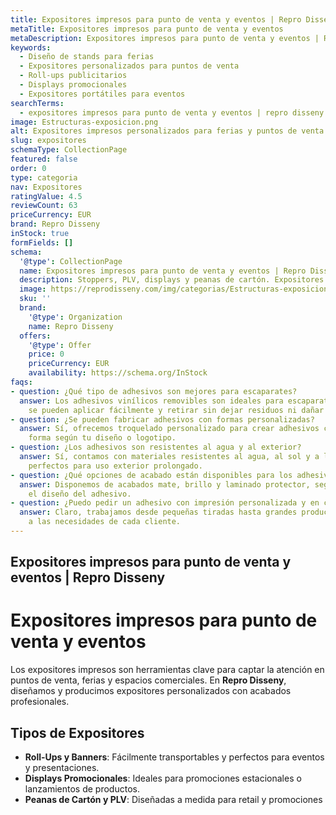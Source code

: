 ```yaml
---
title: Expositores impresos para punto de venta y eventos | Repro Disseny
metaTitle: Expositores impresos para punto de venta y eventos
metaDescription: Expositores impresos para punto de venta y eventos | Repro Disseny personalizadas con calidad profesional en Cataluña.
keywords:
  - Diseño de stands para ferias
  - Expositores personalizados para puntos de venta
  - Roll-ups publicitarios
  - Displays promocionales
  - Expositores portátiles para eventos
searchTerms:
  - expositores impresos para punto de venta y eventos | repro disseny
image: Estructuras-exposicion.png
alt: Expositores impresos personalizados para ferias y puntos de venta en Cataluña
slug: expositores
schemaType: CollectionPage
featured: false
order: 0
type: categoria
nav: Expositores
ratingValue: 4.5
reviewCount: 63
priceCurrency: EUR
brand: Repro Disseny
inStock: true
formFields: []
schema:
  '@type': CollectionPage
  name: Expositores impresos para punto de venta y eventos | Repro Disseny
  description: Stoppers, PLV, displays y peanas de cartón. Expositores personalizados para destacar en retail, showrooms y ferias.
  image: https://reprodisseny.com/img/categorias/Estructuras-exposicion.png
  sku: ''
  brand:
    '@type': Organization
    name: Repro Disseny
  offers:
    '@type': Offer
    price: 0
    priceCurrency: EUR
    availability: https://schema.org/InStock
faqs:
- question: ¿Qué tipo de adhesivos son mejores para escaparates?
  answer: Los adhesivos vinílicos removibles son ideales para escaparates, ya que
    se pueden aplicar fácilmente y retirar sin dejar residuos ni dañar el cristal.
- question: ¿Se pueden fabricar adhesivos con formas personalizadas?
  answer: Sí, ofrecemos troquelado personalizado para crear adhesivos con cualquier
    forma según tu diseño o logotipo.
- question: ¿Los adhesivos son resistentes al agua y al exterior?
  answer: Sí, contamos con materiales resistentes al agua, al sol y a la intemperie,
    perfectos para uso exterior prolongado.
- question: ¿Qué opciones de acabado están disponibles para los adhesivos?
  answer: Disponemos de acabados mate, brillo y laminado protector, según el uso y
    el diseño del adhesivo.
- question: ¿Puedo pedir un adhesivo con impresión personalizada y en cantidades pequeñas?
  answer: Claro, trabajamos desde pequeñas tiradas hasta grandes producciones, adaptándonos
    a las necesidades de cada cliente.
---
```


## Expositores impresos para punto de venta y eventos | Repro Disseny

# Expositores impresos para punto de venta y eventos

Los expositores impresos son herramientas clave para captar la atención en puntos de venta, ferias y espacios comerciales. En **Repro Disseny**, diseñamos y producimos expositores personalizados con acabados profesionales.

## Tipos de Expositores

- **Roll-Ups y Banners**: Fácilmente transportables y perfectos para eventos y presentaciones.
- **Displays Promocionales**: Ideales para promociones estacionales o lanzamientos de productos.
- **Peanas de Cartón y PLV**: Diseñadas a medida para retail y promociones
